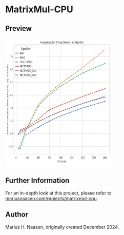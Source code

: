 # MatrixMul-CPU

## Preview
<img src="benchmark/plots/execution_time_plot.png" alt="Alt Text" width="330" height="400" />

## Further Information

For an in-depth look at this project, please refer to [mariusnaasen.com/projects/matrixmul-cpu](https://mariusnaasen.com/projects/matrixmul-cpu).

## Author
Marius H. Naasen, originally created December 2024.
